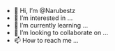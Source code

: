 - 👋 Hi, I’m @Narubestz
- 👀 I’m interested in ...
- 🌱 I’m currently learning ...
- 💞️ I’m looking to collaborate on ...
- 📫 How to reach me ...

<!---
Narubestz/Narubestz is a ✨ special ✨ repository because its `README.md` (this file) appears on your GitHub profile.
You can click the Preview link to take a look at your changes.
--->
